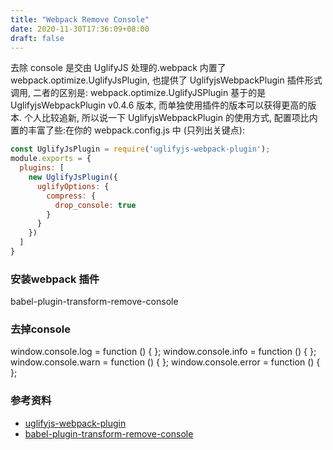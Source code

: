 ```yaml
---
title: "Webpack Remove Console"
date: 2020-11-30T17:36:09+08:00
draft: false
---
```


去除 console 是交由 UglifyJS 处理的.webpack 内置了 webpack.optimize.UglifyJsPlugin, 也提供了 UglifyjsWebpackPlugin 插件形式调用, 二者的区别是: webpack.optimize.UglifyJSPlugin 基于的是 UglifyjsWebpackPlugin v0.4.6 版本, 而单独使用插件的版本可以获得更高的版本.  个人比较追新, 所以说一下 UglifyjsWebpackPlugin 的使用方式, 配置项比内置的丰富了些:在你的 webpack.config.js 中 (只列出关键点):

```js
const UglifyJsPlugin = require('uglifyjs-webpack-plugin');
module.exports = {
  plugins: [
    new UglifyJsPlugin({
      uglifyOptions: {
        compress: {
          drop_console: true
        }
      }
    })
  ]
}

```

### 安装webpack 插件
babel-plugin-transform-remove-console


### 去掉console 

  window.console.log = function () { };
  window.console.info = function () { };
  window.console.warn = function () { };
  window.console.error = function () { };

### 参考资料

- [uglifyjs-webpack-plugin](https://github.com/webpack-contrib/uglifyjs-webpack-plugin#uglifyoptions)
- [babel-plugin-transform-remove-console](https://github.com/Riokai/babel-plugin-transform-remove-console)